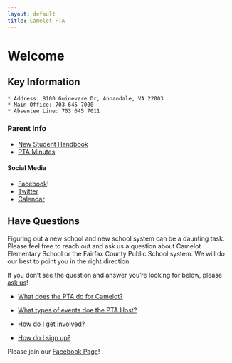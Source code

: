 ```yaml
---
layout: default
title: Camelot PTA
---
```


# Welcome

## Key Information
    * Address: 8100 Guinevere Dr, Annandale, VA 22003
    * Main Office: 703 645 7000
    * Absentee Line: 703 645 7011

### Parent Info
* [New Student Handbook](https://drive.google.com/file/d/0B08CHuPjOEKWdXBvVHg5UFNuYlE/view)
* [PTA Minutes](https://drive.google.com/folderview?id=0B08CHuPjOEKWRndSNDQ5V1BPS2c&usp=sharing)

#### Social Media
* [Facebook](http://www.facebook.com/camelotpta)!
* [Twitter](http://twitter.com/camelotPTA)
* [Calendar](https://calendar.google.com/calendar/embed?src=camelot.elementary.pta%40gmail.com&ctz=America/New_York)

## Have Questions

Figuring out a new school and new school system can be a daunting task. Please feel free to reach out and ask us a question about Camelot Elementary School or the Fairfax County Public School system. We will do our best to point you in the right direction.

If you don’t see the question and answer you’re looking for below, please <a href="mailto:webmaster@camelotpta.org?Subject=Website%20Question">ask us</a>!

* [What does the PTA do for Camelot?](/pta)

* [What types of events doe the PTA Host?](/events)

* [How do I get involved?](/participate)

* [How do I sign up?](/sign-up)

Please join our [Facebook Page](http://www.facebook.com/camelotpta)!
